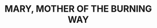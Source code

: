 ---
capo: 0
id: 0
lang: en-us
page: '129'
step: pre
subtitle: ''
tags:
- vir
title: MARY, MOTHER OF THE BURNING WAY
---